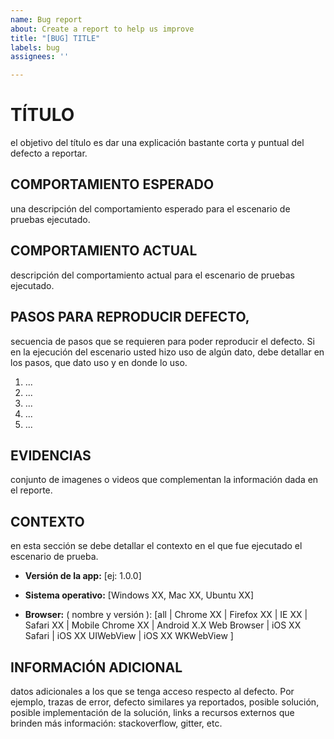 ```yaml
---
name: Bug report
about: Create a report to help us improve
title: "[BUG] TITLE"
labels: bug
assignees: ''

---
```


# TÍTULO 
el objetivo del título es dar una explicación bastante corta y puntual del defecto a reportar.

## COMPORTAMIENTO ESPERADO 
una descripción del comportamiento esperado para el escenario de pruebas ejecutado.

## COMPORTAMIENTO ACTUAL
descripción del comportamiento actual para el escenario de pruebas ejecutado.

## PASOS PARA REPRODUCIR DEFECTO, 
secuencia de pasos que se requieren para poder reproducir el defecto. Si en la ejecución del escenario usted hizo uso de algún dato, debe detallar en los pasos, que dato uso y en donde lo uso.
1. ...
2. ...
3. ...
4. ...
5. ... 

## EVIDENCIAS 
conjunto de imagenes o videos que complementan la información dada en el reporte.

## CONTEXTO
 en esta sección se debe detallar el contexto en el que fue ejecutado el escenario de prueba.

- **Versión de la app:** [ej: 1.0.0]

- **Sistema operativo:** [Windows XX, Mac XX, Ubuntu XX]

- **Browser:** ( nombre y versión ): [all | Chrome XX | Firefox XX | IE XX | Safari XX | Mobile Chrome XX |  Android X.X Web Browser | iOS XX Safari | iOS XX UIWebView | iOS XX  WKWebView ]

## INFORMACIÓN ADICIONAL 
datos adicionales a los que se tenga acceso respecto al defecto. Por ejemplo, trazas de error, defecto similares ya reportados, posible solución, posible implementación de la solución, links a recursos externos que brinden más información: stackoverflow, gitter, etc.
